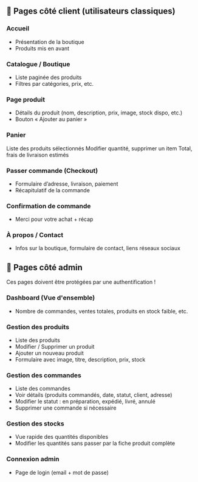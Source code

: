 ## 👤 Pages côté client (utilisateurs classiques)

### Accueil
- Présentation de la boutique
- Produits mis en avant

### Catalogue / Boutique
- Liste paginée des produits
- Filtres par catégories, prix, etc.

### Page produit
- Détails du produit (nom, description, prix, image, stock dispo, etc.)
- Bouton « Ajouter au panier »

### Panier
Liste des produits sélectionnés
Modifier quantité, supprimer un item
Total, frais de livraison estimés

### Passer commande (Checkout)
- Formulaire d’adresse, livraison, paiement
- Récapitulatif de la commande

### Confirmation de commande
- Merci pour votre achat + récap


### À propos / Contact
- Infos sur la boutique, formulaire de contact, liens réseaux sociaux

## 🔐 Pages côté admin

Ces pages doivent être protégées par une authentification !

### Dashboard (Vue d'ensemble)
- Nombre de commandes, ventes totales, produits en stock faible, etc.

### Gestion des produits
- Liste des produits
- Modifier / Supprimer un produit
- Ajouter un nouveau produit
- Formulaire avec image, titre, description, prix, stock

### Gestion des commandes
- Liste des commandes
- Voir détails (produits commandés, date, statut, client, adresse)
- Modifier le statut : en préparation, expédié, livré, annulé
- Supprimer une commande si nécessaire

### Gestion des stocks
- Vue rapide des quantités disponibles
- Modifier les quantités sans passer par la fiche produit complète

### Connexion admin
- Page de login (email + mot de passe)